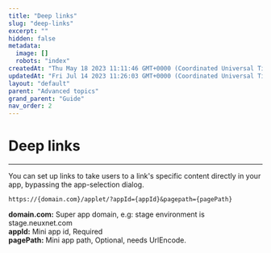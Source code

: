 ```yaml
---
title: "Deep links"
slug: "deep-links"
excerpt: ""
hidden: false
metadata: 
  image: []
  robots: "index"
createdAt: "Thu May 18 2023 11:11:46 GMT+0000 (Coordinated Universal Time)"
updatedAt: "Fri Jul 14 2023 11:26:03 GMT+0000 (Coordinated Universal Time)"
layout: "default"
parent: "Advanced topics"
grand_parent: "Guide"
nav_order: 2
---
```

# Deep links 
*** 
You can set up links to take users to a link's specific content directly in your app, bypassing the app-selection dialog.

```http
https://{domain.com}/applet/?appId={appId}&pagepath={pagePath}
```

**domain.com:** Super app domain, e.g: stage environment is stage.neuxnet.com  
**appId:** Mini app id, Required  
**pagePath:** Mini app path, Optional, needs UrlEncode.
